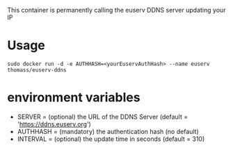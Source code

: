 This container is permanently calling the euserv DDNS server updating your IP

# Usage

```
sudo docker run -d -e AUTHHASH=<yourEuservAuthHash> --name euserv thomass/euserv-ddns
```

# environment variables

* SERVER    = (optional) the URL of the DDNS Server (default = 'https://ddns.euserv.org')
* AUTHHASH  = (mandatory) the authentication hash (no default)
* INTERVAL  = (optional) the update time in seconds (default = 310)
